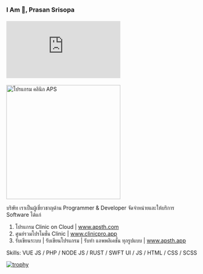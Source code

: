 ### I Am 👋, Prasan Srisopa
#### ![CEO and Programmer Team Leader](https://www.apsth.com/our-team.html)

<p>
    <img width="300" src="[/img/icon.png](https://www.apsth.com/assets/video/app.png)" alt="โปรแกรม คลินิก APS">
</p>

บริษัท เราเป็นผู้เชี่ยวชาญด้าน Programmer & Developer 
จัดจำหน่ายและให้บริการ Software ได้แก่

1. โปรแกรม Clinic on Cloud | www.apsth.com 
2. ศูนย์รวมโปรโมชั่น Clinic | www.clinicpro.app
3. รับเขียนระบบ | รับเขียนโปรแกรม | รับทำ แอพพลิเคชั่น ทุกรูปแบบ | www.apsth.app

Skills: VUE JS / PHP / NODE JS / RUST / SWFT UI / JS / HTML / CSS / SCSS



[![trophy](https://github-profile-trophy.vercel.app/?username=apsth456)](https://github.com/ryo-ma/github-profile-trophy)

